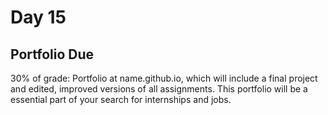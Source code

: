# Day 15

## Portfolio Due
30% of grade: Portfolio at name.github.io, which will include a final project and edited, improved versions of all assignments. This portfolio will be a essential part of your search for internships and jobs.
